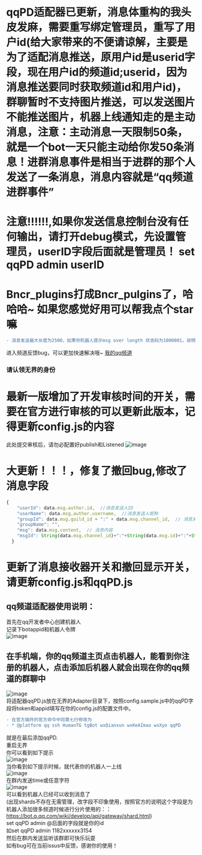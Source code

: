 # qqPD适配器已更新，消息体重构的我头皮发麻，需要重写绑定管理员，重写了用户id(给大家带来的不便请谅解，主要是为了适配消息推送，原用户id是userid字段，现在用户id的频道id;userid，因为消息推送要同时获取频道id和用户id)，群聊暂时不支持图片推送，可以发送图片不能推送图片，机器上线通知走的是主动消息，注意：主动消息一天限制50条，就是一个bot一天只能主动给你发50条消息！进群消息事件是相当于进群的那个人发送了一条消息，消息内容就是“qq频道进群事件”

# 注意!!!!!!,如果你发送信息控制台没有任何输出，请打开debug模式，先设置管理员，userID字段后面就是管理员！ set qqPD admin userID
# Bncr_plugins打成Bncr_pulgins了，哈哈哈~ 如果您感觉好用可以帮我点个star嘛
```diff
- 消息发送最大长度为2500，如果你机器人提示msg over length 状态码为1000001，说明超过了bot单消息长度限制，请将消息分片！
 ```
进入频道反馈bug，可以更加快速解决哦~
 [我的qq频道](https://pd.qq.com/s/gz6qod7fb) 
 ### 请认领无界的身份
# 最新一版增加了开发审核时间的开关，需要在官方进行审核的可以更新此版本，记得更新config.js的内容
此处提交审核后，请勿必配置好publish和Listened
![image](https://github.com/Mrzqd/Bncr_pulgins/assets/104408988/c030d7ee-a118-4424-99cb-aaa97f99c428)

# 大更新！！！，修复了撤回bug,修改了消息字段

```js
{
    "userId": data.msg.author.id,  //消息发送人ID
    "userName": data.msg.author.username,  //消息发送人昵称
    "groupId": data.msg.guild_id + ":" + data.msg.channel_id,  // 消息来源频道ID:子频道ID,频道ID和子频道ID使用:进行分割
    "groupName": "",
    "msg": data.msg.content,  // 消息内容
    "msgId": String(data.msg.channel_id)+":"+String(data.msg.id)+":"+String(data.msg.author.id), // 消息来源频道ID:子频道ID:消息ID:消息发送人ID
  }
  ```

# 更新了消息接收器开关和撤回显示开关，请更新config.js和qqPD.js
## qq频道适配器使用说明：
首先在qq开发者中心创建机器人  
记录下botappid和机器人令牌  
![image](https://github.com/Mrzqd/Bncr_pulgins/assets/104408988/aad69a75-a516-4ab9-bcfe-ed2eb72f073e)  
## 在手机端，你的qq频道主页点击机器人，能看到你注册的机器人，点击添加后机器人就会出现在你的qq频道的群聊中  
![image](https://github.com/Mrzqd/Bncr_pulgins/assets/104408988/d1cb6f56-d4eb-4206-b323-dba2a7f97a1a)  
将适配器qqPD.js放在无界的Adapter目录下，按照config.sample.js中的qqPD字段将token和appid填写在你的config.js的配置文件中。  
```diff
- 在官方插件的官方命令中将第七行修改为  
- * @platform qq ssh HumanTG tgBot wxQianxun wxKeAImao wxXyo qqPD 
```
就是在最后添加qqPD.  
重启无界  
你可以看到如下提示  
![image](https://github.com/Mrzqd/Bncr_pulgins/assets/104408988/73c5e156-4a4a-4a61-91ed-a9851fbd2cb0)  
当你看到如下提示时候，就代表你的机器人一上线  
![image](https://github.com/Mrzqd/Bncr_pulgins/assets/104408988/913c4f73-9b46-4b9a-a3cd-201f0f867189)  
在群内发送time或任意字符  
![image](https://github.com/Mrzqd/Bncr_pulgins/assets/104408988/30c105cd-c544-4972-b99f-e5afbef4363a)  
可以看到机器人已经可以收到消息了  
(出现shards不存在无需管理，改字段不印象使用，按照官方的说明这个字段是为机器人添加很多频道时候进行分片使用的：：https://bot.q.qq.com/wiki/develop/api/gateway/shard.html)  
set qqPD admin @后面的字段就是你的id   
如set qqPD admin 1182xxxxxx3154  
然后在群内发送监听该群即可快乐玩耍  
如有bug可在当前issus中反馈，感谢你的使用！
